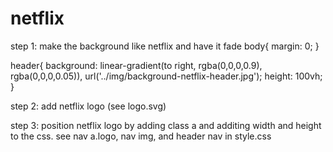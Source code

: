# netflix

step 1: make the background like netflix and have it fade
body{
  margin: 0;
}

header{
  background: linear-gradient(to right, rgba(0,0,0,0.9), rgba(0,0,0,0.05)), url('../img/background-netflix-header.jpg');
  height: 100vh;
}

step 2: add netflix logo (see logo.svg)

step 3: position netflix logo by adding class a and additing width and height to the css. see nav a.logo, nav img, and header nav in style.css
